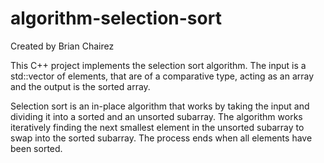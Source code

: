 # algorithm-selection-sort

Created by Brian Chairez

This C++ project implements the selection sort algorithm. 
The input is a std::vector of elements, that are of a comparative type, acting as an array and the output is the sorted array.

Selection sort is an in-place algorithm that works by taking the input and dividing it into a sorted and an unsorted subarray. The algorithm works iteratively finding the next smallest element in the unsorted subarray to swap into the sorted subarray. The process ends when all elements have been sorted.

